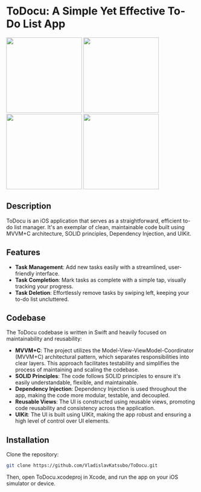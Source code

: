 # ToDocu: A Simple Yet Effective To-Do List App

<p float="left">
  <img src="https://ibb.co/HHRcwmk" width="200" />
  <img src="https://i.ibb.co/hR3Vk0p/Simulator-Screen-Shot-i-Phone-12-Pro-Max-2023-07-17-at-15-06-14.png" width="200" />
  <img src="https://i.ibb.co/JQW3sWc/Simulator-Screen-Shot-i-Phone-12-Pro-Max-2023-07-17-at-15-06-30.png" width="200" />
  <img src="https://i.ibb.co/wQS4X8s/Simulator-Screen-Shot-i-Phone-12-Pro-Max-2023-07-17-at-15-06-46.png" width="200" />
</p>


## Description

ToDocu is an iOS application that serves as a straightforward, efficient to-do list manager. It's an exemplar of clean, maintainable code built using MVVM+C architecture, SOLID principles, Dependency Injection, and UIKit.

## Features

- **Task Management**: Add new tasks easily with a streamlined, user-friendly interface.
- **Task Completion**: Mark tasks as complete with a simple tap, visually tracking your progress.
- **Task Deletion**: Effortlessly remove tasks by swiping left, keeping your to-do list uncluttered.

## Codebase

The ToDocu codebase is written in Swift and heavily focused on maintainability and reusability:

- **MVVM+C**: The project utilizes the Model-View-ViewModel-Coordinator (MVVM+C) architectural pattern, which separates responsibilities into clear layers. This approach facilitates testability and simplifies the process of maintaining and scaling the codebase.
- **SOLID Principles**: The code follows SOLID principles to ensure it's easily understandable, flexible, and maintainable.
- **Dependency Injection**: Dependency Injection is used throughout the app, making the code more modular, testable, and decoupled.
- **Reusable Views**: The UI is constructed using reusable views, promoting code reusability and consistency across the application.
- **UIKit**: The UI is built using UIKit, making the app robust and ensuring a high level of control over UI elements.

## Installation

Clone the repository:

```bash
git clone https://github.com/VladislavKatsubo/ToDocu.git
```
Then, open ToDocu.xcodeproj in Xcode, and run the app on your iOS simulator or device.
